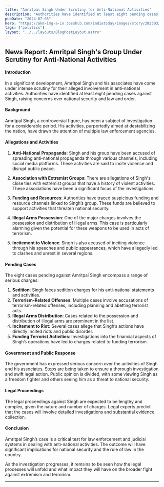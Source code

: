```yaml
---
title: "Amritpal Singh Under Scrutiny for Anti-National Activities"
description: "Authorities have identified at least eight pending cases against Singh, raising concerns over national security and law and order."
pubDate: "2024-07-05"
hero: "https://akm-img-a-in.tosshub.com/indiatoday/images/story/202303/recall-amritpal-singh-sandhu-sixteen_nine.jpg?VersionId=TmyIMA0aE2f_MuW8P1j9JEobAK5yTvW4"
tags: ["politics"]
layout: "../../layouts/BlogPostLayout.astro"
---
```

## News Report: Amritpal Singh's Group Under Scrutiny for Anti-National Activities

#### Introduction

In a significant development, Amritpal Singh and his associates have come under intense scrutiny for their alleged involvement in anti-national activities. Authorities have identified at least eight pending cases against Singh, raising concerns over national security and law and order.

#### Background

Amritpal Singh, a controversial figure, has been a subject of investigation for a considerable period. His activities, purportedly aimed at destabilizing the nation, have drawn the attention of multiple law enforcement agencies.

#### Allegations and Activities

1. **Anti-National Propaganda**: Singh and his group have been accused of spreading anti-national propaganda through various channels, including social media platforms. These activities are said to incite violence and disrupt public peace.

2. **Association with Extremist Groups**: There are allegations of Singh's close ties with extremist groups that have a history of violent activities. These associations have been a significant focus of the investigations.

3. **Funding and Resources**: Authorities have traced suspicious funding and resource channels linked to Singh’s group. These funds are believed to support activities that threaten national security.

4. **Illegal Arms Possession**: One of the major charges involves the possession and distribution of illegal arms. This case is particularly alarming given the potential for these weapons to be used in acts of terrorism.

5. **Incitement to Violence**: Singh is also accused of inciting violence through his speeches and public appearances, which have allegedly led to clashes and unrest in several regions.

#### Pending Cases

The eight cases pending against Amritpal Singh encompass a range of serious charges:

1. **Sedition**: Singh faces sedition charges for his anti-national statements and activities.
2. **Terrorism-Related Offenses**: Multiple cases involve accusations of terrorism-related offenses, including planning and abetting terrorist acts.
3. **Illegal Arms Distribution**: Cases related to the possession and distribution of illegal arms are prominent in the list.
4. **Incitement to Riot**: Several cases allege that Singh’s actions have directly incited riots and public disorder.
5. **Funding Terrorist Activities**: Investigations into the financial aspects of Singh’s operations have led to charges related to funding terrorism.

#### Government and Public Response

The government has expressed serious concern over the activities of Singh and his associates. Steps are being taken to ensure a thorough investigation and swift legal action. Public opinion is divided, with some viewing Singh as a freedom fighter and others seeing him as a threat to national security.

#### Legal Proceedings

The legal proceedings against Singh are expected to be lengthy and complex, given the nature and number of charges. Legal experts predict that the cases will involve detailed investigations and substantial evidence collection.

#### Conclusion

Amritpal Singh’s case is a critical test for law enforcement and judicial systems in dealing with anti-national activities. The outcome will have significant implications for national security and the rule of law in the country.

As the investigation progresses, it remains to be seen how the legal processes will unfold and what impact they will have on the broader fight against extremism and terrorism.

---